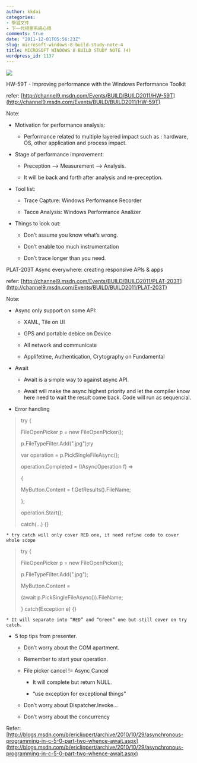 ```yaml
---
author: kkdai
categories:
- 學習文件
- 下一代視窗系統心得
comments: true
date: "2011-12-01T05:56:23Z"
slug: microsoft-windows-8-build-study-note-4
title: MICROSOFT WINDOWS 8 BUILD STUDY NOTE (4)
wordpress_id: 1137
---
```


![](http://files.channel9.msdn.com/thumbnail/ace11650-7aa0-4a31-8689-0890e91146e9.png)

HW-59T - Improving performance with the Windows Performance Toolkit

refer: [http://channel9.msdn.com/Events/BUILD/BUILD2011/HW-59T](http://channel9.msdn.com/Events/BUILD/BUILD2011/HW-59T)

Note:



	
  * Motivation for performance analysis:

	
    * Performance related to multiple layered impact such as : hardware, OS, other application and process impact.




	
  * Stage of performance improvement:

	
    * Preception –> Measurement –> Analysis.

	
    * It will be back and forth after analysis and re-preception.




	
  * Tool list:

	
    * Trace Capture: Windows Performance Recorder

	
    * Tacce Analysis: Windows Performance Analizer




	
  * Things to look out:

	
    * Don’t assume you know what’s wrong.

	
    * Don’t enable too much instrumentation

	
    * Don’t trace longer than you need.





PLAT-203T Async everywhere: creating responsive APIs & apps

refer: [http://channel9.msdn.com/Events/BUILD/BUILD2011/PLAT-203T](http://channel9.msdn.com/Events/BUILD/BUILD2011/PLAT-203T)

Note:



	
  * Async only support on some API:

	
    * XAML, Tile on UI

	
    * GPS and portable debice on Device

	
    * All network and communicate

	
    * Applifetime, Authentication, Crytography on Fundamental




	
  * Await

	
    * Await is a simple way to against async API.

	
    * Await will make the async highest priority and let the compiler know here need to wait the result come back. Code will run as sequencial.




	
  * Error handling


<blockquote>try {

FileOpenPicker p = new FileOpenPicker();

p.FileTypeFilter.Add(".jpg");ry

var operation = p.PickSingleFileAsync();

operation.Completed = (IAsyncOperation<StorageFile> f) =>

{

MyButton.Content = f.GetResults().FileName;

};

operation.Start();

catch(...) {}</blockquote>



	
    * try catch will only cover RED one, it need refine code to cover whole scope




<blockquote>try {

FileOpenPicker p = new FileOpenPicker();

p.FileTypeFilter.Add(".jpg");

MyButton.Content =

(await p.PickSingleFileAsync()).FileName;

} catch(Exception e) {}</blockquote>



	
    * It will separate into “RED” and “Green” one but still cover on try catch.




	
  * 5 top tips from presenter.

	
    * Don’t worry about the COM apartment.

	
    * Remember to start your operation.

	
    * File picker cancel != Async Cancel

	
      * It will complete but return NULL.

	
      * “use exception for exceptional things”




	
    * Don’t worry about Dispatcher.Invoke…

	
    * Don’t worry about the concurrency





Refer: [http://blogs.msdn.com/b/ericlippert/archive/2010/10/29/asynchronous-programming-in-c-5-0-part-two-whence-await.aspx](http://blogs.msdn.com/b/ericlippert/archive/2010/10/29/asynchronous-programming-in-c-5-0-part-two-whence-await.aspx)
